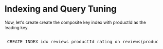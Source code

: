 # Indexing and Query Tuning

Now, let's create create the composite key index with productId as the leading key.

<pre id="example"> 
 CREATE INDEX idx_reviews_productId_rating on reviews(productId, rating) using GSI;
</pre>
